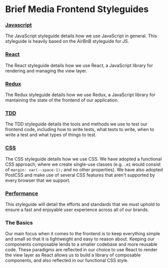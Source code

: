 # Brief Media Frontend Styleguides

### [Javascript](https://github.com/briefmedia-digital/frontend-docs/blob/master/style-guide/JavaScript.md)
The JavaScript styleguide details how we use JavaScript in general. This styleguide
is heavily based on the AirBnB styleguide for JS.

### [React](https://github.com/briefmedia-digital/frontend-docs/blob/master/style-guide/React.md)
The React styleguide details how we use React, a JavaScript library for rendering and managing
the view layer.

### [Redux](https://github.com/briefmedia-digital/frontend-docs/blob/master/style-guide/Redux.md)
The Redux styleguide details how we use Redux, a JavaScript library for mantaining the state of
the frontend of our application.

### [TDD](https://github.com/briefmedia-digital/frontend-docs/blob/master/style-guide/TDD.md)
The TDD styleguide details the tools and methods we use to test our frontend code, including how to
write tests, what tests to write, when to write a test and what types of things to test.

### [CSS](https://github.com/briefmedia-digital/frontend-docs/blob/master/style-guide/CSS.md)
The CSS styleguide details how we use CSS. We have adopted a functional CSS approach, where we
create single-use classes (e.g. `.m1` would consist of `margin: var(--space-1);` and no other properties).
We have also adopted PostCSS and make use of several CSS features that aren't supported by every
browser that we support.

### [Performance](https://github.com/briefmedia-digital/frontend-docs/blob/master/style-guide/Performance.md)
This styleguide will detail the efforts and standards that we must uphold to ensure a fast and enjoyable
user experience across all of our brands.

### The Basics
Our main focus when it comes to the frontend is to keep everything simple and small so that it is
lightweight and easy to reason about. Keeping our components composable lends to a smaller codebase
and more reusable code. These paradigms are reflected in our choice to use React to render the view
layer as React allows us to build a library of composable components, and also reflected in our functional
CSS style.

